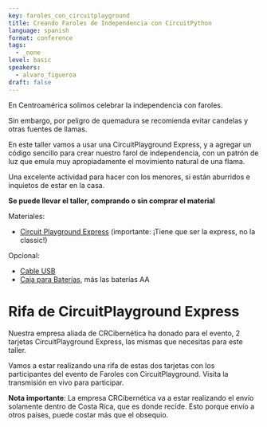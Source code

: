 ```yaml
---
key: faroles_con_circuitplayground
title: Creando Faroles de Independencia con CircuitPython
language: spanish
format: conference
tags:
  - _none
level: basic
speakers:
  - alvaro_figueroa
draft: false
---
```

En Centroamérica solimos celebrar la independencia con faroles.

Sin embargo, por peligro de quemadura se recomienda evitar candelas y otras fuentes de llamas.

En este taller vamos a usar una CircuitPlayground Express, y a agregar un código sencillo para crear nuestro farol de independencia, con un patrón de luz que emula muy apropiadamente el movimiento natural de una flama.

Una excelente actividad para hacer con los menores, si están aburridos e inquietos de estar en la casa.

**Se puede llevar el taller, comprando o sin comprar el material**

Materiales:

- [Circuit Playground Express](https://www.crcibernetica.com/circuit-playground-express/) (importante: ¡Tiene que ser la express, no la classic!)

Opcional:

- [Cable USB](https://www.crcibernetica.com/usb-microb-cable-80-cm/)
- [Caja para Baterías](https://www.crcibernetica.com/3-x-aa-battery-holder-with-cover-switch-jst-connector/), más las baterías AA

# Rifa de CircuitPlayground Express

Nuestra empresa aliada de CRCibernética ha donado para el evento, 2 tarjetas CircuitPlayground Express, las mismas que necesitas para este taller.

Vamos a estar realizando una rifa de estas dos tarjetas con los participantes del evento de Faroles con CircuitPlayground. Visita la transmisión en vivo para participar.

**Nota importante**: La empresa CRCibernética va a estar realizando el envío solamente dentro de Costa Rica, que es donde recide. Esto porque envío a otros países, puede costar más que el obsequio.
